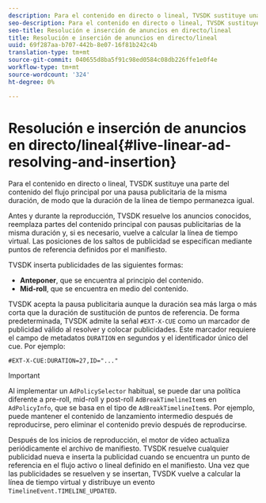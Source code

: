 ```yaml
---
description: Para el contenido en directo o lineal, TVSDK sustituye una parte del contenido del flujo principal por una pausa publicitaria de la misma duración, de modo que la duración de la línea de tiempo permanezca igual.
seo-description: Para el contenido en directo o lineal, TVSDK sustituye una parte del contenido del flujo principal por una pausa publicitaria de la misma duración, de modo que la duración de la línea de tiempo permanezca igual.
seo-title: Resolución e inserción de anuncios en directo/lineal
title: Resolución e inserción de anuncios en directo/lineal
uuid: 69f287aa-b707-442b-8e07-16f81b242c4b
translation-type: tm+mt
source-git-commit: 040655d8ba5f91c98ed0584c08db226ffe1e0f4e
workflow-type: tm+mt
source-wordcount: '324'
ht-degree: 0%

---
```



# Resolución e inserción de anuncios en directo/lineal{#live-linear-ad-resolving-and-insertion}

Para el contenido en directo o lineal, TVSDK sustituye una parte del contenido del flujo principal por una pausa publicitaria de la misma duración, de modo que la duración de la línea de tiempo permanezca igual.

Antes y durante la reproducción, TVSDK resuelve los anuncios conocidos, reemplaza partes del contenido principal con pausas publicitarias de la misma duración y, si es necesario, vuelve a calcular la línea de tiempo virtual. Las posiciones de los saltos de publicidad se especifican mediante puntos de referencia definidos por el manifiesto.

TVSDK inserta publicidades de las siguientes formas:

* **Anteponer**, que se encuentra al principio del contenido.
* **Mid-roll**, que se encuentra en medio del contenido.

TVSDK acepta la pausa publicitaria aunque la duración sea más larga o más corta que la duración de sustitución de puntos de referencia. De forma predeterminada, TVSDK admite la señal `#EXT-X-CUE` como un marcador de publicidad válido al resolver y colocar publicidades. Este marcador requiere el campo de metadatos `DURATION` en segundos y el identificador único del cue. Por ejemplo:

```
#EXT-X-CUE:DURATION=27,ID="..."
```

>[!IMPORTANT]
>
>Al implementar un `AdPolicySelector` habitual, se puede dar una política diferente a pre-roll, mid-roll y post-roll `AdBreakTimelineItem`s en `AdPolicyInfo`, que se basa en el tipo de `AdBreakTimelineItem`s. Por ejemplo, puede mantener el contenido de lanzamiento intermedio después de reproducirse, pero eliminar el contenido previo después de reproducirse.

Después de los inicios de reproducción, el motor de vídeo actualiza periódicamente el archivo de manifiesto. TVSDK resuelve cualquier publicidad nueva e inserta la publicidad cuando se encuentra un punto de referencia en el flujo activo o lineal definido en el manifiesto. Una vez que las publicidades se resuelven y se insertan, TVSDK vuelve a calcular la línea de tiempo virtual y distribuye un evento `TimelineEvent.TIMELINE_UPDATED`.

